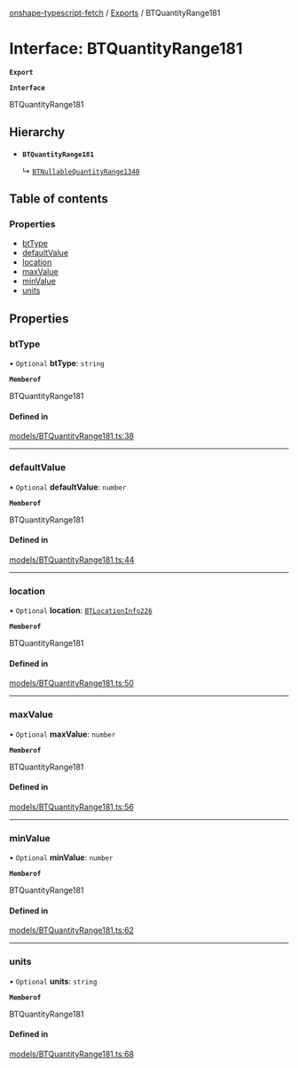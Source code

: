 [onshape-typescript-fetch](../README.md) / [Exports](../modules.md) / BTQuantityRange181

# Interface: BTQuantityRange181

**`Export`**

**`Interface`**

BTQuantityRange181

## Hierarchy

- **`BTQuantityRange181`**

  ↳ [`BTNullableQuantityRange1340`](BTNullableQuantityRange1340.md)

## Table of contents

### Properties

- [btType](BTQuantityRange181.md#bttype)
- [defaultValue](BTQuantityRange181.md#defaultvalue)
- [location](BTQuantityRange181.md#location)
- [maxValue](BTQuantityRange181.md#maxvalue)
- [minValue](BTQuantityRange181.md#minvalue)
- [units](BTQuantityRange181.md#units)

## Properties

### btType

• `Optional` **btType**: `string`

**`Memberof`**

BTQuantityRange181

#### Defined in

[models/BTQuantityRange181.ts:38](https://github.com/toebes/onshape-typescript-fetch/blob/3e11ae1/models/BTQuantityRange181.ts#L38)

___

### defaultValue

• `Optional` **defaultValue**: `number`

**`Memberof`**

BTQuantityRange181

#### Defined in

[models/BTQuantityRange181.ts:44](https://github.com/toebes/onshape-typescript-fetch/blob/3e11ae1/models/BTQuantityRange181.ts#L44)

___

### location

• `Optional` **location**: [`BTLocationInfo226`](BTLocationInfo226.md)

**`Memberof`**

BTQuantityRange181

#### Defined in

[models/BTQuantityRange181.ts:50](https://github.com/toebes/onshape-typescript-fetch/blob/3e11ae1/models/BTQuantityRange181.ts#L50)

___

### maxValue

• `Optional` **maxValue**: `number`

**`Memberof`**

BTQuantityRange181

#### Defined in

[models/BTQuantityRange181.ts:56](https://github.com/toebes/onshape-typescript-fetch/blob/3e11ae1/models/BTQuantityRange181.ts#L56)

___

### minValue

• `Optional` **minValue**: `number`

**`Memberof`**

BTQuantityRange181

#### Defined in

[models/BTQuantityRange181.ts:62](https://github.com/toebes/onshape-typescript-fetch/blob/3e11ae1/models/BTQuantityRange181.ts#L62)

___

### units

• `Optional` **units**: `string`

**`Memberof`**

BTQuantityRange181

#### Defined in

[models/BTQuantityRange181.ts:68](https://github.com/toebes/onshape-typescript-fetch/blob/3e11ae1/models/BTQuantityRange181.ts#L68)

